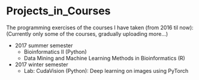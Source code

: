 # Projects_in_Courses

The programming exercises of the courses I have taken (from 2016 til now):
(Currently only some of the courses, gradually uploading more...)
- 2017 summer semester
    - Bioinformatics II (Python) 
    - Data Mining and Machine Learning Methods in Bioinformatics (R)
- 2017 winter semester
    - Lab: CudaVision (Python): Deep learning on images using PyTorch
    
